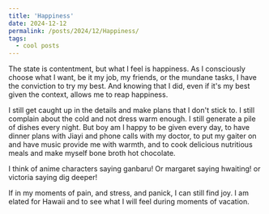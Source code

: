 ```yaml
---
title: 'Happiness'
date: 2024-12-12
permalink: /posts/2024/12/Happiness/
tags:
  - cool posts
---
```


The state is contentment, but what I feel is happiness. As I consciously choose what I want, be it my job, my friends, or the mundane tasks, I have the conviction to try my best. And knowing that I did, even if it's my best given the context, allows me to reap happiness. 

I still get caught up in the details and make plans that I don't stick to. I still complain about the cold and not dress warm enough. I still generate a pile of dishes every night. But boy am I happy to be given every day, to have dinner plans with Jiayi and phone calls with my doctor, to put my gaiter on and have music provide me with warmth, and to cook delicious nutritious meals and make myself bone broth hot chocolate. 

I think of anime characters saying ganbaru! Or margaret saying hwaiting! or victoria saying dig deeper! 

If in my moments of pain, and stress, and panick, I can still find joy. I am elated for Hawaii and to see what I will feel during moments of vacation. 